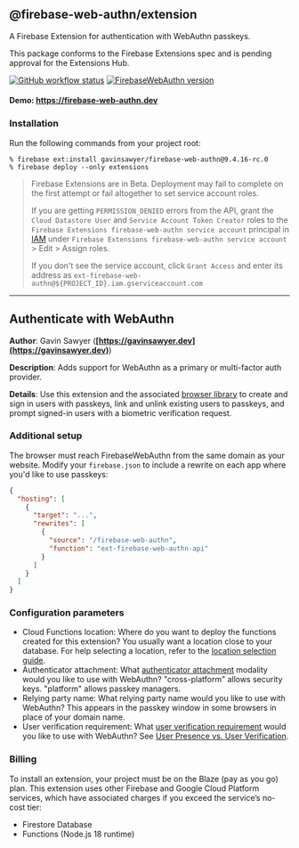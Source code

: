 ## @firebase-web-authn/extension
A Firebase Extension for authentication with WebAuthn passkeys.

This package conforms to the Firebase Extensions spec and is pending approval for the Extensions Hub.

[![GitHub workflow status](https://img.shields.io/github/actions/workflow/status/gavinsawyer/firebase-web-authn/ci.yml)](https://github.com/gavinsawyer/firebase-web-authn/actions/workflows/ci.yml)
[![FirebaseWebAuthn version](https://img.shields.io/npm/v/@firebase-web-authn/extension?logo=npm)](https://www.npmjs.com/package/@firebase-web-authn/extension)
#### Demo: https://firebase-web-authn.dev
### Installation
Run the following commands from your project root:
```
% firebase ext:install gavinsawyer/firebase-web-authn@9.4.16-rc.0
% firebase deploy --only extensions
```
> Firebase Extensions are in Beta. Deployment may fail to complete on the first attempt or fail altogether to set service account roles.
>
> If you are getting `PERMISSION_DENIED` errors from the API, grant the `Cloud Datastore User` and `Service Account Token Creator` roles to the `Firebase Extensions firebase-web-authn service account` principal in [IAM](https://console.cloud.google.com/iam-admin/iam) under `Firebase Extensions firebase-web-authn service account` > Edit > Assign roles.
> 
> If you don't see the service account, click `Grant Access` and enter its address as `ext-firebase-web-authn@${PROJECT_ID}.iam.gserviceaccount.com`
---
## Authenticate with WebAuthn

**Author**: Gavin Sawyer (**[https://gavinsawyer.dev](https://gavinsawyer.dev)**)

**Description**: Adds support for WebAuthn as a primary or multi-factor auth provider.

**Details**: Use this extension and the associated [browser library](https://github.com/gavinsawyer/firebase-web-authn/tree/main/libs/browser) to create and sign in users with passkeys, link and unlink existing users to passkeys, and prompt signed-in users with a biometric verification request.

### Additional setup

The browser must reach FirebaseWebAuthn from the same domain as your website. Modify your `firebase.json` to include a rewrite on each app where you'd like to use passkeys:

```json
{
  "hosting": [
    {
      "target": "...",
      "rewrites": [
        {
          "source": "/firebase-web-authn",
          "function": "ext-firebase-web-authn-api"
        }
      ]
    }
  ]
}
```

### Configuration parameters

- Cloud Functions location: Where do you want to deploy the functions created for this extension? You usually want a location close to your database. For help selecting a location, refer to the [location selection guide](https://firebase.google.com/docs/functions/locations).
- Authenticator attachment: What [authenticator attachment](https://www.w3.org/TR/webauthn-2/#enum-attachment) modality would you like to use with WebAuthn? "cross-platform" allows security keys. "platform" allows passkey managers.
- Relying party name: What relying party name would you like to use with WebAuthn? This appears in the passkey window in some browsers in place of your domain name.
- User verification requirement: What [user verification requirement](https://www.w3.org/TR/webauthn/#enumdef-userverificationrequirement) would you like to use with WebAuthn? See [User Presence vs. User Verification](https://developers.yubico.com/WebAuthn/WebAuthn_Developer_Guide/User_Presence_vs_User_Verification.html).

### Billing

To install an extension, your project must be on the Blaze (pay as you go) plan. This extension uses other Firebase and Google Cloud Platform services, which have associated charges if you exceed the service’s no-cost tier:
- Firestore Database
- Functions (Node.js 18 runtime)
